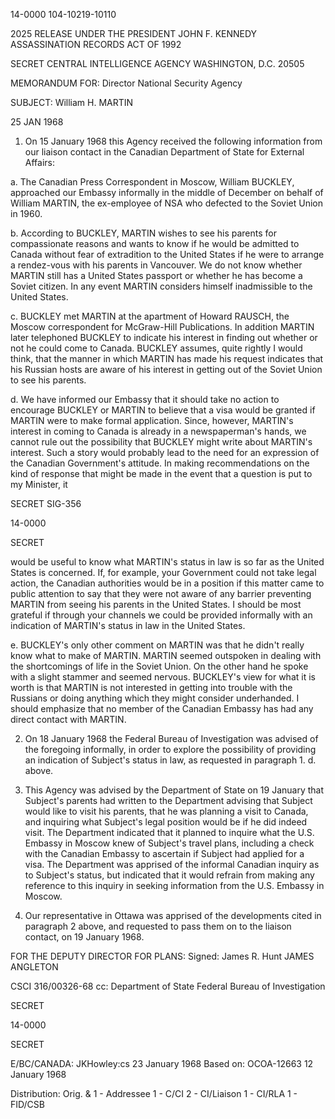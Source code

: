 14-0000
104-10219-10110

2025 RELEASE UNDER THE PRESIDENT JOHN F. KENNEDY ASSASSINATION RECORDS ACT OF 1992

SECRET
CENTRAL INTELLIGENCE AGENCY
WASHINGTON, D.C. 20505

MEMORANDUM FOR: Director
National Security Agency

SUBJECT: William H. MARTIN

25 JAN 1968

1. On 15 January 1968 this Agency received the following information from our liaison contact in the Canadian Department of State for External Affairs:

a. The Canadian Press Correspondent in Moscow, William BUCKLEY, approached our Embassy informally in the middle of December on behalf of William MARTIN, the ex-employee of NSA who defected to the Soviet Union in 1960.

b. According to BUCKLEY, MARTIN wishes to see his parents for compassionate reasons and wants to know if he would be admitted to Canada without fear of extradition to the United States if he were to arrange a rendez-vous with his parents in Vancouver. We do not know whether MARTIN still has a United States passport or whether he has become a Soviet citizen. In any event MARTIN considers himself inadmissible to the United States.

c. BUCKLEY met MARTIN at the apartment of Howard RAUSCH, the Moscow correspondent for McGraw-Hill Publications. In addition MARTIN later telephoned BUCKLEY to indicate his interest in finding out whether or not he could come to Canada. BUCKLEY assumes, quite rightly I would think, that the manner in which MARTIN has made his request indicates that his Russian hosts are aware of his interest in getting out of the Soviet Union to see his parents.

d. We have informed our Embassy that it should take no action to encourage BUCKLEY or MARTIN to believe that a visa would be granted if MARTIN were to make formal application. Since, however, MARTIN's interest in coming to Canada is already in a newspaperman's hands, we cannot rule out the possibility that BUCKLEY might write about MARTIN's interest. Such a story would probably lead to the need for an expression of the Canadian Government's attitude. In making recommendations on the kind of response that might be made in the event that a question is put to my Minister, it

SECRET
SIG-356

14-0000

SECRET

would be useful to know what MARTIN's status in law is so far as the United States is concerned. If, for example, your Government could not take legal action, the Canadian authorities would be in a position if this matter came to public attention to say that they were not aware of any barrier preventing MARTIN from seeing his parents in the United States. I should be most grateful if through your channels we could be provided informally with an indication of MARTIN's status in law in the United States.

e. BUCKLEY's only other comment on MARTIN was that he didn't really know what to make of MARTIN. MARTIN seemed outspoken in dealing with the shortcomings of life in the Soviet Union. On the other hand he spoke with a slight stammer and seemed nervous. BUCKLEY's view for what it is worth is that MARTIN is not interested in getting into trouble with the Russians or doing anything which they might consider underhanded. I should emphasize that no member of the Canadian Embassy has had any direct contact with MARTIN.

2. On 18 January 1968 the Federal Bureau of Investigation was advised of the foregoing informally, in order to explore the possibility of providing an indication of Subject's status in law, as requested in paragraph 1. d. above.

3. This Agency was advised by the Department of State on 19 January that Subject's parents had written to the Department advising that Subject would like to visit his parents, that he was planning a visit to Canada, and inquiring what Subject's legal position would be if he did indeed visit. The Department indicated that it planned to inquire what the U.S. Embassy in Moscow knew of Subject's travel plans, including a check with the Canadian Embassy to ascertain if Subject had applied for a visa. The Department was apprised of the informal Canadian inquiry as to Subject's status, but indicated that it would refrain from making any reference to this inquiry in seeking information from the U.S. Embassy in Moscow.

4. Our representative in Ottawa was apprised of the developments cited in paragraph 2 above, and requested to pass them on to the liaison contact, on 19 January 1968.

FOR THE DEPUTY DIRECTOR FOR PLANS:
Signed: James R. Hunt
JAMES ANGLETON

CSCI 316/00326-68
cc: Department of State
Federal Bureau of Investigation

SECRET

14-0000

SECRET

E/BC/CANADA: JKHowley:cs 23 January 1968
Based on: OCOA-12663 12 January 1968

Distribution:
Orig. & 1 - Addressee
1 - C/CI
2 - CI/Liaison
1 - CI/RLA
1 - FID/CSB
